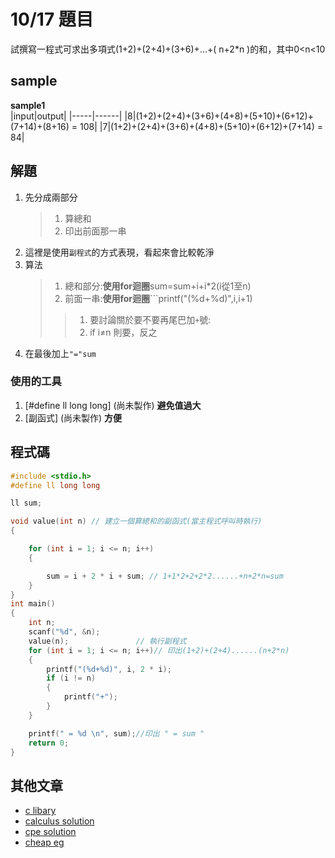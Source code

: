 # 10/17 題目

試撰寫一程式可求出多項式(1+2)+(2+4)+(3+6)+...+( n+2*n )的和，其中0<n<10  

## sample 
**sample1**  
|input|output|
|-----|------|
|8|(1+2)+(2+4)+(3+6)+(4+8)+(5+10)+(6+12)+(7+14)+(8+16) = 108|
|7|(1+2)+(2+4)+(3+6)+(4+8)+(5+10)+(6+12)+(7+14) = 84|

## 解題
1. 先分成兩部分
   >1. 算總和
   >2. 印出前面那一串
2. 這裡是使用`副程式`的方式表現，看起來會比較乾淨
3. 算法
   >1. 總和部分:**使用for迴圈**sum=sum+i+i*2(i從1至n)
   >2. 前面一串:**使用for迴圈**```printf("(%d+%d)",i,i+1)
   > >1. 要討論關於要不要再尾巴加`+`號:
   > >2. if i≠n 則要，反之
3. 在最後加上`"="sum`

### 使用的工具
1. [#define ll  long long] (尚未製作) **避免值過大**
2. [副函式] (尚未製作) **方便**


## 程式碼

```c
#include <stdio.h>
#define ll long long

ll sum;

void value(int n) // 建立一個算總和的副函式(當主程式呼叫時執行)
{

    for (int i = 1; i <= n; i++)
    {

        sum = i + 2 * i + sum; // 1+1*2+2+2*2......+n+2*n=sum
    }
}
int main()
{
    int n;
    scanf("%d", &n);
    value(n);               // 執行副程式
    for (int i = 1; i <= n; i++)// 印出(1+2)+(2+4)......(n+2*n)
    {
        printf("(%d+%d)", i, 2 * i);
        if (i != n)
        {
            printf("+");
        }
    }

    printf(" = %d \n", sum);//印出 " = sum "
    return 0;
}
```
## 其他文章
* [c libary](https://github.com/archie0732/c-library)
* [calculus solution](https://github.com/archie0732/Thomas_Calculus_12ED_Solution)
* [cpe solution](https://github.com/archie0732/CPEB-solution/blob/main/README.md)
* [cheap eg](https://www.youtube.com/watch?v=dQw4w9WgXcQ)
